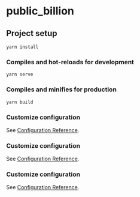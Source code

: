 # public_billion

## Project setup
```
yarn install
```

### Compiles and hot-reloads for development
```
yarn serve
```

### Compiles and minifies for production
```
yarn build
```

### Customize configuration
See [Configuration Reference](https://cli.vuejs.org/config/).
### Customize configuration
See [Configuration Reference](https://cli.vuejs.org/config/).
### Customize configuration
See [Configuration Reference](https://cli.vuejs.org/config/).
